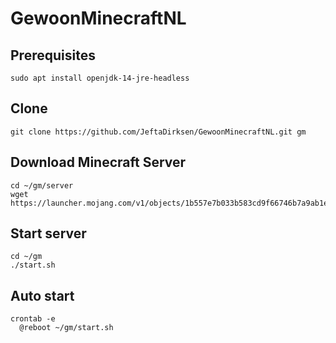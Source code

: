 # GewoonMinecraftNL

## Prerequisites
    sudo apt install openjdk-14-jre-headless

## Clone
    git clone https://github.com/JeftaDirksen/GewoonMinecraftNL.git gm

## Download Minecraft Server
    cd ~/gm/server
    wget https://launcher.mojang.com/v1/objects/1b557e7b033b583cd9f66746b7a9ab1ec1673ced/server.jar

## Start server
    cd ~/gm
    ./start.sh

## Auto start
    crontab -e
      @reboot ~/gm/start.sh
